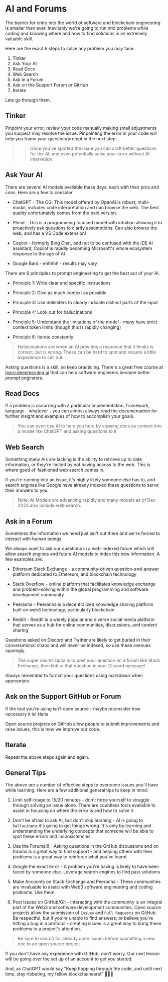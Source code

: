 # AI and Forums

The barrier for entry into the world of software and blockchain engineering is smaller than ever. Inevitably we're going to run into problems while coding and knowing where and how to find solutions is an extremely valuable skill.

Here are the exact 6 steps to solve any problem you may face.

1. Tinker
2. Ask Your AI
3. Read Docs
4. Web Search
5. Ask in a Forum
6. Ask on the Support Forum or GitHub
7. Iterate

Lets go through them.

## Tinker
Pinpoint your error, review your code manually making small adjustments you suspect may resolve the issue. Pinpointing the error in your code will help you frame your question/prompt in the next step.

>> Once you've spotted the issue you can craft better questions for the AI, and even potentially solve your error without AI intervetion.

## Ask Your AI
There are several AI models available these days, each with their pros and cons. Here are a few to consider.

- ChatGPT - The OG. This model offered by OpenAI is robust, multi-modal, includes code interpretation and can browse the web. The best quality unfortunately comes from the paid version.

- Phind - This is a programming focused model with intuition allowing it to proactively ask questions to clarify assumptions. Can also browse the web, and has a VS Code extension!

- Copilot - formerly Bing Chat, and not to be confused with the IDE AI assistant, Copilot is rapidly becoming Microsoft's whole ecosystem response to the age of AI

- Google Bard - ehhhhh - results may vary

There are 6 principles to prompt engineering to get the best out of your AI.

- Principle 1: Write clear and specific instructions

- Principle 2: Give as much context as possible

- Principle 3: Use delimiters to clearly indicate distinct parts of the input

- Principle 4: Look out for hallucinations

- Principle 5: Understand the limitations of the model - many have strict context token limits (though this is rapidly changing)

- Principle 6: Iterate constantly

> Hallucinations are when an AI provides a response that it thinks is correct, but is wrong. These can be hard to spot and require a little experience to call out.

Asking questions is a skill, so keep practicing. There's a great free course at [learn.deeplearning.ai](https://learn.deeplearning.ai/) that can help software engineers become better prompt engineers.

## Read Docs
If a problem is occurring with a particular implementation, framework, language - whatever - you can almost always read the documentation for further insight and examples of how to accomplish your goals.

> You can even use AI to help you here by copying docs as context into a model like ChatGPT and asking questions to it

## Web Search
Something many AIs are lacking is the ability to retrieve up to date information, or they're limited by not having access to the web. This is where good ol' fashioned web search comes in.

If you're running into an issue, it's highly likely someone else has to, and search engines like Google have already indexed these questions to serve their answers to you.

> Note: AI Models are advancing rapidly and many models as of Dec 2023 also include web search.

## Ask in a Forum
Sometimes the information we need just isn't out there and we're forced to interact with human beings

We always want to ask our questions in a web-indexed forum which will allow search engines and future AI models to index this new information. A few examples are:

- Ethereum Stack Exchange - a community-driven question-and-answer platform dedicated to Ethereum, and blockchain technology

- Stack Overflow - online platform that facilitates knowledge exchange and problem-solving within the global programming and software development community

- Peeranha - Peeranha is a decentralized knowledge sharing platform built on web3 technology, particularly blockchain

- Reddit - Reddit is a widely popular and diverse social media platform that serves as a hub for online communities, discussions, and content sharing

Questions asked on Discord and Twitter are likely to get buried in their conversational chaos and will never be indexed, so use these avenues sparingly.

> The super secret alpha is to post your question on a forum like Stack Exchange, then link to that question in your Discord message!

Always remember to format your questions using markdown when appropriate.

## Ask on the Support GitHub or Forum
If the tool you're using isn't open source - maybe reconsider how necessary it is! Haha

Open source projects on GitHub allow people to submit improvements and raise issues, this is how we improve our code.

## Iterate
Repeat the above steps again and again.

## General Tips
The above are a number of effective steps to overcome issues you'll have while learning. Here are a few additional general tips to keep in mind:

1. Limit self-triage to 15/20 minutes - don't force yourself to struggle through solving an issue alone. There are countless tools available to assist in focusing on where the error is and how to solve it

2. Don't be afraid to ask AI, but don't skip learning - AI is going to `hallucinate` it's going to get things wrong. It's only by learning and understanding the underlying concepts that someone will be able to spot these errors and inconsistencies

3. Use the Forums!!! - Asking questions in the GitHub discussions and on forums is a great way to find support - and helping others with their problems is a great way to reinforce what you've learnt

4. Google the exact error - A problem you're having is likely to have been faced by someone else. Leverage search engines to find past solutions

5. Make Accounts on Stack Exchange and Peeranha - These communities are invaluable to assist with Web3 software engineering and coding problems. Use them.

6. Post Issues on GitHub/Git - Interacting with the community is an integral part of the Web3 and software development communities. Open source projects allow the submission of `Issues` and `Pull Requests` on GitHub. Be respectful, but if you're unable to find answers, or believe you're hitting a bug in a protocol - creating issues is a great way to bring these problems to a project's attention.

> Be sure to search for already open issues before submitting a new one to an open source project

If you don't have any experience with GitHub, don't worry. Our next lesson will be going over the set up of an account to get you started.

And, as ChatGPT would say "Keep hopping through the code, and until next time, stay ribbeting, my fellow blockchaineers!" 🤦‍♂️😬
